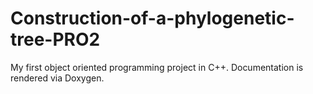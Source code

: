 # Construction-of-a-phylogenetic-tree-PRO2
My first object oriented programming project in C++. Documentation is rendered via Doxygen.
